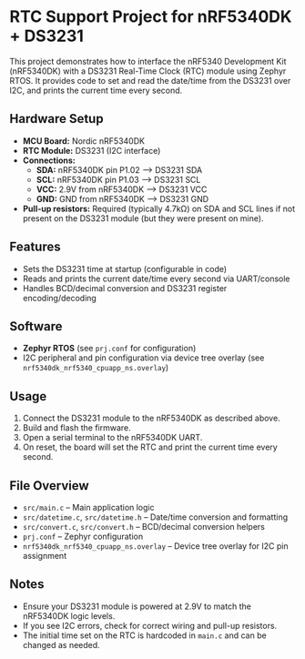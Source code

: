# RTC Support Project for nRF5340DK + DS3231

This project demonstrates how to interface the nRF5340 Development Kit (nRF5340DK) with a DS3231 Real-Time Clock (RTC) module using Zephyr RTOS. It provides code to set and read the date/time from the DS3231 over I2C, and prints the current time every second.

## Hardware Setup

- **MCU Board:** Nordic nRF5340DK
- **RTC Module:** DS3231 (I2C interface)
- **Connections:**
  - **SDA:** nRF5340DK pin P1.02  ⟶  DS3231 SDA
  - **SCL:** nRF5340DK pin P1.03  ⟶  DS3231 SCL
  - **VCC:** 2.9V from nRF5340DK  ⟶  DS3231 VCC
  - **GND:** GND from nRF5340DK   ⟶  DS3231 GND
- **Pull-up resistors:** Required (typically 4.7kΩ) on SDA and SCL lines if not present on the DS3231 module (but they were present on mine).

## Features
- Sets the DS3231 time at startup (configurable in code)
- Reads and prints the current date/time every second via UART/console
- Handles BCD/decimal conversion and DS3231 register encoding/decoding

## Software
- **Zephyr RTOS** (see `prj.conf` for configuration)
- I2C peripheral and pin configuration via device tree overlay (see `nrf5340dk_nrf5340_cpuapp_ns.overlay`)

## Usage
1. Connect the DS3231 module to the nRF5340DK as described above.
2. Build and flash the firmware.
3. Open a serial terminal to the nRF5340DK UART.
4. On reset, the board will set the RTC and print the current time every second.

## File Overview
- `src/main.c` – Main application logic
- `src/datetime.c`, `src/datetime.h` – Date/time conversion and formatting
- `src/convert.c`, `src/convert.h` – BCD/decimal conversion helpers
- `prj.conf` – Zephyr configuration
- `nrf5340dk_nrf5340_cpuapp_ns.overlay` – Device tree overlay for I2C pin assignment

## Notes
- Ensure your DS3231 module is powered at 2.9V to match the nRF5340DK logic levels.
- If you see I2C errors, check for correct wiring and pull-up resistors.
- The initial time set on the RTC is hardcoded in `main.c` and can be changed as needed.